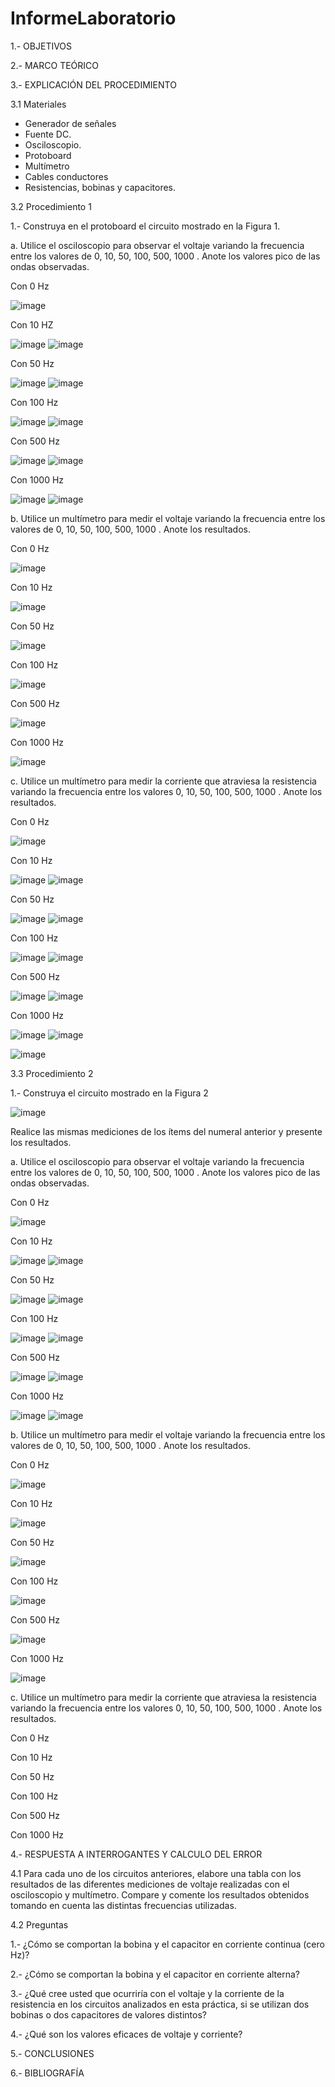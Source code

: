 # InformeLaboratorio


1.- OBJETIVOS

2.- MARCO TEÓRICO 

3.- EXPLICACIÓN DEL PROCEDIMIENTO

3.1 Materiales
- Generador de señales
- Fuente DC.
- Osciloscopio.
- Protoboard
- Multímetro
- Cables conductores
- Resistencias, bobinas y capacitores.

 3.2 Procedimiento 1

1.- Construya en el protoboard el circuito mostrado en la Figura 1.

a. Utilice el osciloscopio para observar el voltaje  variando la frecuencia entre los valores de 0, 10, 50, 100, 500, 1000 . Anote los valores pico de las ondas observadas.

Con 0 Hz

![image](https://user-images.githubusercontent.com/93899720/152921927-e26e88bd-aacb-430d-86b2-f507fb2d7966.png)

Con 10 HZ

![image](https://user-images.githubusercontent.com/93899720/152922165-b096b9a1-74e2-43a1-bfce-3b813950f5e1.png)
![image](https://user-images.githubusercontent.com/93899720/152922191-c149831e-52fb-430c-9435-50b8209edfaf.png)


Con 50 Hz

![image](https://user-images.githubusercontent.com/93899720/152922240-279f379e-8b9c-474c-99c4-bf08b86c1b06.png)
![image](https://user-images.githubusercontent.com/93899720/152922278-77a16972-334f-4e60-aaab-54aa86e755c0.png)


Con 100 Hz

![image](https://user-images.githubusercontent.com/93899720/152922747-02e496e7-25d1-4d7d-9bb7-16f93f125273.png)
![image](https://user-images.githubusercontent.com/93899720/152922778-0e6f24ea-8073-4362-a901-09c265e048bf.png)


Con 500 Hz

![image](https://user-images.githubusercontent.com/93899720/152922861-38f56145-424a-408d-85ba-6f8c21e199a0.png)
![image](https://user-images.githubusercontent.com/93899720/152922907-8fdf89a1-182d-48da-9c3a-68ee795ab50e.png)


Con 1000 Hz

![image](https://user-images.githubusercontent.com/93899720/152922980-bd0431bc-3a35-432d-af8b-3ebc0d3e9f41.png)
![image](https://user-images.githubusercontent.com/93899720/152923022-d610a2f4-120b-4adc-a03b-9220d7052102.png)


b. Utilice un multímetro para medir el voltaje  variando la frecuencia entre los valores de 0, 10, 50, 100, 500, 1000 . Anote los resultados.

Con 0 Hz

![image](https://user-images.githubusercontent.com/93899720/152923672-ddf56ed6-4d9e-4cb8-93b8-9b675292aaf2.png)


Con 10 Hz

![image](https://user-images.githubusercontent.com/93899720/152923961-2f68112f-5744-487b-a045-8533cb4fb810.png)


Con 50 Hz

![image](https://user-images.githubusercontent.com/93899720/152924013-24632a48-244a-46a1-b2ab-e9b6bb906b9a.png)


Con 100 Hz

![image](https://user-images.githubusercontent.com/93899720/152924105-890d1013-f357-45de-bf9b-11b9f8d894fa.png)


Con 500 Hz

![image](https://user-images.githubusercontent.com/93899720/152924161-b48411bf-5cc2-4fd6-a959-947c3b84d8ab.png)


Con 1000 Hz

![image](https://user-images.githubusercontent.com/93899720/152924226-89343aac-d192-4d11-8009-629ea6a7bfb1.png)


c. Utilice un multímetro para medir la corriente que atraviesa la resistencia variando la frecuencia entre los valores 0, 10, 50, 100, 500, 1000 . Anote los resultados.

Con 0 Hz

![image](https://user-images.githubusercontent.com/93899720/152924911-a74e77f8-aaa5-40af-9862-8c0a8d09b3d6.png)


Con 10 Hz

![image](https://user-images.githubusercontent.com/93899720/152924992-6c1ca819-63e1-4179-9bfd-9f0979702938.png)
![image](https://user-images.githubusercontent.com/93899720/152925058-9001f95a-4bba-4d39-8707-707aa533c307.png)


Con 50 Hz

![image](https://user-images.githubusercontent.com/93899720/152925270-a2ac90d9-3125-4823-9952-76e1183d4536.png)
![image](https://user-images.githubusercontent.com/93899720/152925284-ada20109-27ec-4a1f-b061-5f8e88b5296d.png)


Con 100 Hz

![image](https://user-images.githubusercontent.com/93899720/152925401-f782a55e-4d30-4c11-b373-6bf15c977a83.png)
![image](https://user-images.githubusercontent.com/93899720/152925424-eb27ee9a-cc03-4e41-94a8-a956206674c8.png)


Con 500 Hz

![image](https://user-images.githubusercontent.com/93899720/152925477-2704f2ea-2490-48e8-8f90-3c65102616b6.png)
![image](https://user-images.githubusercontent.com/93899720/152925492-88191503-55cc-461e-8827-de2b30508395.png)


Con 1000 Hz

![image](https://user-images.githubusercontent.com/93899720/152925544-54107f6f-e0a3-487d-9006-3f956b277e04.png)
![image](https://user-images.githubusercontent.com/93899720/152925577-f99a69ab-90ba-4902-b533-2c1c62788aa5.png)


![image](https://user-images.githubusercontent.com/93899720/152887591-a58f64a1-c808-4a8e-bb3f-37474dc20607.png)

 3.3 Procedimiento 2

1.- Construya el circuito mostrado en la Figura 2

![image](https://user-images.githubusercontent.com/93899720/152887669-57707db7-8ac4-4267-a623-e59d7d7fe468.png)

Realice las mismas mediciones de los ítems del numeral anterior y presente los resultados.

a. Utilice el osciloscopio para observar el voltaje  variando la frecuencia entre los valores de 0, 10, 50, 100, 500, 1000 . Anote los valores pico de las ondas observadas.

Con 0 Hz

![image](https://user-images.githubusercontent.com/93899720/152955213-c239de12-ef84-4d80-a3a2-d69c4a02c6db.png)


Con 10 Hz

![image](https://user-images.githubusercontent.com/93899720/152956209-64d823ae-6c80-49b2-953f-61a0fe58e205.png)
![image](https://user-images.githubusercontent.com/93899720/152956322-a1d676cf-3ae0-4363-9b70-012b8691c570.png)


Con 50 Hz

![image](https://user-images.githubusercontent.com/93899720/152956473-9f589ec0-eec3-4cbe-86ae-84eeaadd8f12.png)
![image](https://user-images.githubusercontent.com/93899720/152956540-8eb0d26c-9ee9-41dc-a5cb-c97321c0d5e6.png)


Con 100 Hz

![image](https://user-images.githubusercontent.com/93899720/152956680-80358bcb-7d2b-4b04-9143-71aff6a7b929.png)
![image](https://user-images.githubusercontent.com/93899720/152956752-71ee6963-a177-4192-98b7-ea2382f66aed.png)


Con 500 Hz

![image](https://user-images.githubusercontent.com/93899720/152956960-0b4212f8-760d-42a1-b35d-1aa46c5b35ee.png)
![image](https://user-images.githubusercontent.com/93899720/152957070-f286b02c-f4d1-45f4-87cd-eae209975a36.png)


Con 1000 Hz

![image](https://user-images.githubusercontent.com/93899720/152957243-06e8dce6-347e-4d82-96a1-d76c7a40335b.png)
![image](https://user-images.githubusercontent.com/93899720/152957317-8c78e812-4618-42fc-b2bf-340dcfbdb1cb.png)


b. Utilice un multímetro para medir el voltaje  variando la frecuencia entre los valores de 0, 10, 50, 100, 500, 1000 . Anote los resultados.

Con 0 Hz

![image](https://user-images.githubusercontent.com/93899720/152958924-4d466190-77cc-4502-8ca6-93fd2f3f7383.png)


Con 10 Hz

![image](https://user-images.githubusercontent.com/93899720/152960061-596a71ea-0a99-4dac-8bbc-4a9309aa02b0.png)


Con 50 Hz

![image](https://user-images.githubusercontent.com/93899720/152961474-ad4fb2ed-7dd5-493f-a642-d131ac3ba534.png)


Con 100 Hz

![image](https://user-images.githubusercontent.com/93899720/152961613-eb828c0c-3178-4560-81dc-c0d3dfe67b84.png)


Con 500 Hz

![image](https://user-images.githubusercontent.com/93899720/152961724-7b34c58e-1373-4889-995d-98967a3d5a1b.png)


Con 1000 Hz

![image](https://user-images.githubusercontent.com/93899720/152961849-7e27975d-c78f-4a05-a483-427472c063f7.png)


c. Utilice un multímetro para medir la corriente que atraviesa la resistencia variando la frecuencia entre los valores 0, 10, 50, 100, 500, 1000 . Anote los resultados.

Con 0 Hz

Con 10 Hz

Con 50 Hz

Con 100 Hz

Con 500 Hz

Con 1000 Hz

4.- RESPUESTA A INTERROGANTES Y CALCULO DEL ERROR

 4.1 Para cada uno de los circuitos anteriores, elabore una tabla con los resultados de las diferentes mediciones de voltaje realizadas con el osciloscopio y multímetro. Compare y comente los resultados obtenidos tomando en cuenta las distintas frecuencias utilizadas.

 4.2 Preguntas

1.- ¿Cómo se comportan la bobina y el capacitor en corriente continua (cero Hz)?

2.- ¿Cómo se comportan la bobina y el capacitor en corriente alterna?

3.- ¿Qué cree usted que ocurriría con el voltaje  y la corriente de la resistencia en los circuitos analizados en esta práctica, si se utilizan dos bobinas o dos capacitores de valores distintos?

4.- ¿Qué son los valores eficaces de voltaje y corriente?

5.- CONCLUSIONES

6.- BIBLIOGRAFÍA

